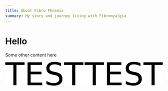 ```yaml
---
title: About Fibro Phoenix
summary: My story and journey living with Fibromyalgia
---
```

# Hello

Some other content here

![Test image](test.png?style=small)
![Test image](test.png)